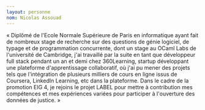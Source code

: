 ```yaml
--- 
layout: personne 
nom: Nicolas Assouad 
--- 
```


« Diplômé de l'Ecole Normale Supérieure de Paris en informatique ayant fait de nombreux stage de recherche sur des questions de génie logiciel, de typage et de programmation concurrente, dont un stage au OCaml Labs de l'université de Cambridge, j'ai travaillé par la suite en tant que développeur full stack pendant un an et demi chez 360Learning, startup développant une plateforme d'apprentissage collaboratif, où j'ai pu mener des projets tels que l'intégration de plusieurs milliers de cours en ligne issus de Coursera, LinkedIn Learning, etc dans la plateforme. Dans le cadre de la promotion EIG 4, je rejoins le projet LABEL pour mettre à contribution mes compétences et mes expériences variées pour participer à l'ouverture des données de justice. »
